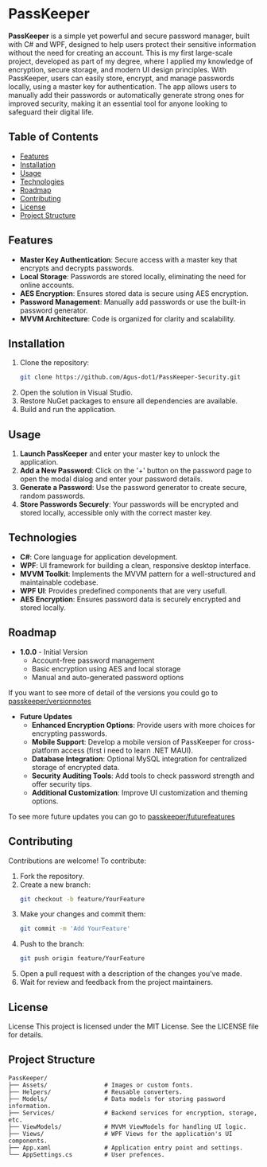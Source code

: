 # PassKeeper

**PassKeeper** is a simple yet powerful and secure password manager, built with C# and WPF, designed to help users protect their sensitive information without the need for creating an account. This is my first large-scale project, developed as part of my degree, where I applied my knowledge of encryption, secure storage, and modern UI design principles. With PassKeeper, users can easily store, encrypt, and manage passwords locally, using a master key for authentication. The app allows users to manually add their passwords or automatically generate strong ones for improved security, making it an essential tool for anyone looking to safeguard their digital life.

## Table of Contents

- [Features](#features)
- [Installation](#installation)
- [Usage](#usage)
- [Technologies](#technologies)
- [Roadmap](#roadmap)
- [Contributing](#contributing)
- [License](#license)
- [Project Structure](#project-structure)

## Features

- **Master Key Authentication**: Secure access with a master key that encrypts and decrypts passwords.
- **Local Storage**: Passwords are stored locally, eliminating the need for online accounts.
- **AES Encryption**: Ensures stored data is secure using AES encryption.
- **Password Management**: Manually add passwords or use the built-in password generator.
- **MVVM Architecture**: Code is organized for clarity and scalability.

## Installation

1. Clone the repository:
   ```bash
   git clone https://github.com/Agus-dot1/PassKeeper-Security.git
2. Open the solution in Visual Studio.
3. Restore NuGet packages to ensure all dependencies are available.
4. Build and run the application.

## Usage

1. **Launch PassKeeper** and enter your master key to unlock the application.
2. **Add a New Password**: Click on the '+' button on the password page to open the modal dialog and enter your password details.
3. **Generate a Password**: Use the password generator to create secure, random passwords.
5. **Store Passwords Securely**: Your passwords will be encrypted and stored locally, accessible only with the correct master key.

## Technologies

- **C#**: Core language for application development.
- **WPF**: UI framework for building a clean, responsive desktop interface.
- **MVVM Toolkit**: Implements the MVVM pattern for a well-structured and maintainable codebase.
- **WPF UI**: Provides predefined components that are very usefull.
- **AES Encryption**: Ensures password data is securely encrypted and stored locally.
## Roadmap

- **1.0.0** - Initial Version
  - Account-free password management
  - Basic encryption using AES and local storage
  - Manual and auto-generated password options
  
If you want to see more of detail of the versions you could go to [passkeeper/versionnotes](https://passkeeper-security.vercel.app/versionnotes)

- **Future Updates**
  - **Enhanced Encryption Options**: Provide users with more choices for encrypting passwords.
  - **Mobile Support**: Develop a mobile version of PassKeeper for cross-platform access (first i need to learn .NET MAUI).
  - **Database Integration**: Optional MySQL integration for centralized storage of encrypted data.
  - **Security Auditing Tools**: Add tools to check password strength and offer security tips.
  - **Additional Customization**: Improve UI customization and theming options.
 
To see more future updates you can go to [passkeeper/futurefeatures](https://passkeeper-security.vercel.app/futurefeatures)

 
## Contributing

Contributions are welcome! To contribute:

1. Fork the repository.
2. Create a new branch:
   ```bash
   git checkout -b feature/YourFeature
3. Make your changes and commit them:
   ```bash
   git commit -m 'Add YourFeature'
4. Push to the branch:
   ```bash
   git push origin feature/YourFeature
5. Open a pull request with a description of the changes you've made.
6. Wait for review and feedback from the project maintainers.

## License
License
This project is licensed under the MIT License. See the LICENSE file for details.
    
## Project Structure

```plaintext
PassKeeper/
├── Assets/                # Images or custom fonts.
├── Helpers/               # Reusable converters.
├── Models/                # Data models for storing password information.
├── Services/              # Backend services for encryption, storage, etc.
├── ViewModels/            # MVVM ViewModels for handling UI logic.
├── Views/                 # WPF Views for the application's UI components.
├── App.xaml               # Application entry point and settings.
└── AppSettings.cs         # User prefences.
